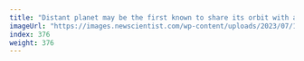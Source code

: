 ```yaml
---
title: "Distant planet may be the first known to share its orbit with another"
imageUrl: "https://images.newscientist.com/wp-content/uploads/2023/07/19111720/SEI_164516650.jpg?width=788"
index: 376
weight: 376
---
```

